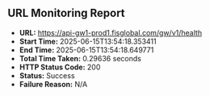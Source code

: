 ## URL Monitoring Report

- **URL:** https://api-gw1-prod1.fisglobal.com/gw/v1/health
- **Start Time:** 2025-06-15T13:54:18.353411
- **End Time:** 2025-06-15T13:54:18.649771
- **Total Time Taken:** 0.29636 seconds
- **HTTP Status Code:** 200
- **Status:** Success
- **Failure Reason:** N/A
